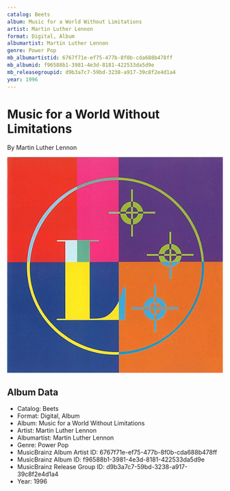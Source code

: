 ```yaml
---
catalog: Beets
album: Music for a World Without Limitations
artist: Martin Luther Lennon
format: Digital, Album
albumartist: Martin Luther Lennon
genre: Power Pop
mb_albumartistid: 6767f71e-ef75-477b-8f0b-cda688b478ff
mb_albumid: f96588b1-3981-4e3d-8181-422533da5d9e
mb_releasegroupid: d9b3a7c7-59bd-3238-a917-39c8f2e4d1a4
year: 1996
---
```


# Music for a World Without Limitations

By Martin Luther Lennon

![](../../assets/beetscovers/Martin_Luther_Lennon-Music_for_a_World_Without_Limitations.jpg)

## Album Data

- Catalog: Beets
- Format: Digital, Album
- Album: Music for a World Without Limitations
- Artist: Martin Luther Lennon
- Albumartist: Martin Luther Lennon
- Genre: Power Pop
- MusicBrainz Album Artist ID: 6767f71e-ef75-477b-8f0b-cda688b478ff
- MusicBrainz Album ID: f96588b1-3981-4e3d-8181-422533da5d9e
- MusicBrainz Release Group ID: d9b3a7c7-59bd-3238-a917-39c8f2e4d1a4
- Year: 1996

